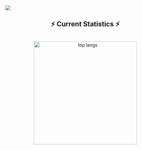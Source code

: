 <img src="https://github-readme-stats.vercel.app/api?username=irohansh&theme=nightowl&show_icons=true&count_private=true" />




<br/>
  <h2 align="center">⚡ Current Statistics ⚡</h2>
<br>
<div align=center>
  <!-- <img width=390 src="https://streak-stats.demolab.com/?user=irohansh&count_private=true&theme=react&border_radius=10" alt="streak stats"/> -->
  <!-- <img width=390 src="https://github-readme-stats.vercel.app/api?username=irohansh&show_icons=true&theme=react&rank_icon=github&border_radius=10" alt="readme stats" /> -->
  <img width=325 align="center" src="https://github-readme-stats.vercel.app/api/top-langs/?username=irohansh&hide=HTML&langs_count=8&layout=compact&theme=react&border_radius=10&size_weight=0.5&count_weight=0.5&exclude_repo=github-readme-stats" alt="top langs" />
</div>
